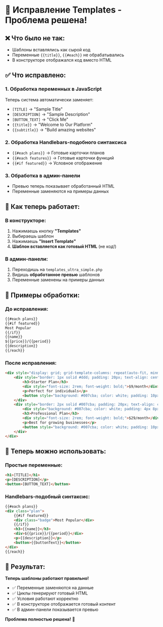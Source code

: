 # 🔧 Исправление Templates - Проблема решена!

## ❌ Что было не так:
- Шаблоны вставлялись как сырой код
- Переменные `{{title}}`, `{{#each}}` не обрабатывались
- В конструкторе отображался код вместо HTML

## ✅ Что исправлено:

### 1. **Обработка переменных в JavaScript**
Теперь система автоматически заменяет:
- `[TITLE]` → "Sample Title"
- `[DESCRIPTION]` → "Sample Description"  
- `[BUTTON_TEXT]` → "Click Me"
- `{{title}}` → "Welcome to Our Platform"
- `{{subtitle}}` → "Build amazing websites"

### 2. **Обработка Handlebars-подобного синтаксиса**
- `{{#each plans}}` → Готовые карточки планов
- `{{#each features}}` → Готовые карточки функций
- `{{#if featured}}` → Условное отображение

### 3. **Обработка в админ-панели**
- Превью теперь показывает обработанный HTML
- Переменные заменяются на примеры данных

## 🎯 Как теперь работает:

### В конструкторе:
1. Нажимаешь кнопку **"Templates"**
2. Выбираешь шаблон
3. Нажимаешь **"Insert Template"**
4. **Шаблон вставляется как готовый HTML** (не код!)

### В админ-панели:
1. Переходишь на `templates_ultra_simple.php`
2. Видишь **обработанное превью** шаблонов
3. Переменные заменены на примеры данных

## 📝 Примеры обработки:

### До исправления:
```html
{{#each plans}}
{{#if featured}}
Most Popular
{{/if}}
{{name}}
${{price}}/{{period}}
{{description}}
{{/each}}
```

### После исправления:
```html
<div style="display: grid; grid-template-columns: repeat(auto-fit, minmax(250px, 1fr)); gap: 20px;">
    <div style="border: 1px solid #ddd; padding: 20px; text-align: center;">
        <h3>Starter Plan</h3>
        <div style="font-size: 2rem; font-weight: bold;">$9/month</div>
        <p>Perfect for individuals</p>
        <button style="background: #007cba; color: white; padding: 10px 20px;">Get Started</button>
    </div>
    <div style="border: 2px solid #007cba; padding: 20px; text-align: center;">
        <div style="background: #007cba; color: white; padding: 4px 8px;">Most Popular</div>
        <h3>Professional Plan</h3>
        <div style="font-size: 2rem; font-weight: bold;">$29/month</div>
        <p>Best for growing businesses</p>
        <button style="background: #007cba; color: white; padding: 10px 20px;">Start Free Trial</button>
    </div>
</div>
```

## 🚀 Теперь можно использовать:

### Простые переменные:
```html
<h1>[TITLE]</h1>
<p>[DESCRIPTION]</p>
<button>[BUTTON_TEXT]</button>
```

### Handlebars-подобный синтаксис:
```html
{{#each plans}}
<div class="plan">
    {{#if featured}}
    <div class="badge">Most Popular</div>
    {{/if}}
    <h3>{{name}}</h3>
    <div>${{price}}/{{period}}</div>
    <p>{{description}}</p>
    <button>{{buttonText}}</button>
</div>
{{/each}}
```

## 🎉 Результат:

**Теперь шаблоны работают правильно!**
- ✅ Переменные заменяются на данные
- ✅ Циклы генерируют готовый HTML
- ✅ Условия работают корректно
- ✅ В конструкторе отображается готовый контент
- ✅ В админ-панели показывается превью

**Проблема полностью решена!** 🚀

